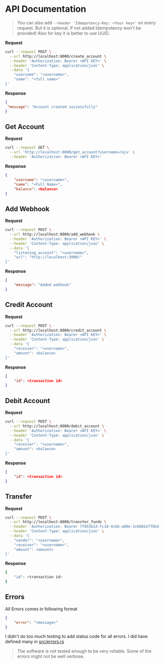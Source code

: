 # API Documentation

> You can also add `--header 'Idempotency-Key: <Your key>'` on every request. But it is optional. If not added Idempotency won't be provided! Also for key it is better to use UUID. 

**Request**

```bash
curl --request POST \
  --url http://localhost:8000/create_account \
  --header 'Authorization: Bearer <API KEY>' \
  --header 'Content-Type: application/json' \
  --data '{
    "username": "<username>",
    "name": "<full name>"
}'
```

**Response**

```json
{
 "message": "Account created successfully"
}
```

## Get Account

**Request**

```bash
curl --request GET \
  --url 'http://localhost:8000/get_account?username=raju' \
  --header 'Authorization: Bearer <API KEY>' 
```

**Response**

```json
{
    "username": "<username>",
    "name": "<Full Name>",
    "balance": <balance>
}
```

## Add Webhook

**Request**

```bash
curl --request POST \
  --url http://localhost:8000/add_webhook \
  --header 'Authorization: Bearer <API KEY>' \
  --header 'Content-Type: application/json' \
  --data '{
    "listening_account": "<username>",
    "url": "http://localhost:3000/"
}'
```

**Response**

```json
{
    "message": "Added webhook"
}
```

## Credit Account

**Request**

```bash
curl --request POST \
  --url http://localhost:8000/credit_account \
  --header 'Authorization: Bearer <API KEY>' \
  --header 'Content-Type: application/json' \
  --data '{
    "receiver": "<username>",
    "amount": <balance>
}'
```

**Response**

```json
{
    "id": <transaction id>
}
```

## Debit Account

**Request**

```bash
curl --request POST \
  --url http://localhost:8000/debit_account \
  --header 'Authorization: Bearer <API KEY>' \
  --header 'Content-Type: application/json' \
  --data '{
    "receiver": "<username>",
    "amount": <balance>
}'
```

**Response**

```json
{
    "id": <transaction id>
}
```

## Transfer

**Request**

```bash
curl --request POST \
  --url http://localhost:8000/transfer_funds \
  --header 'Authorization: Bearer 7f853b13-fc18-4cbb-a80e-3c6002ef7bb4' \
  --header 'Content-Type: application/json' \
  --data '{
    "sender": "<username>", 
    "receiver": "<username>",
    "amount": <amount>
}'
```

**Response**

```bash
{
    "id": <transaction id>
}
```

## Errors

All Errors comes in following format

```json
{
	"error": "<message>"
}
```

I didn't do too much testing to add status code for all errors. I did have defined many in [src/errors.rs](src/errors.rs)

> The software is not tested enough to be very reliable. Some of the errors might not be well verbose. 
